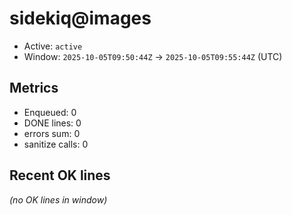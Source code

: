 # sidekiq@images

- Active: `active`
- Window: `2025-10-05T09:50:44Z` → `2025-10-05T09:55:44Z` (UTC)

## Metrics
- Enqueued: 0
- DONE lines: 0
- errors sum: 0
- sanitize calls: 0

## Recent OK lines
_(no OK lines in window)_
